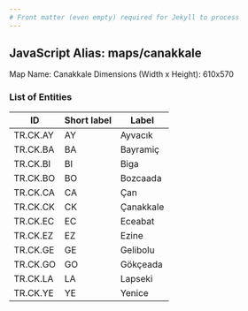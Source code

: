 ```yaml
---
# Front matter (even empty) required for Jekyll to process
---
```


## JavaScript Alias: maps/canakkale

Map Name: Canakkale
Dimensions (Width x Height): 610x570





### List of Entities

ID | Short label | Label
---|---|---|
TR.CK.AY | AY | Ayvacık
TR.CK.BA | BA | Bayramiç
TR.CK.BI | BI | Biga
TR.CK.BO | BO | Bozcaada
TR.CK.CA | CA | Çan
TR.CK.CK | CK | Çanakkale
TR.CK.EC | EC | Eceabat
TR.CK.EZ | EZ | Ezine
TR.CK.GE | GE | Gelibolu
TR.CK.GO | GO | Gökçeada
TR.CK.LA | LA | Lapseki
TR.CK.YE | YE | Yenice